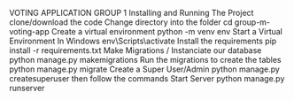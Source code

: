 VOTING APPLICATION GROUP 1
Installing and Running The Project
clone/download the code
Change directory into the folder cd group-m-voting-app 
Create a virtual environment python -m venv env
Start a Virtual Environment In Windows env\Scripts\activate 
Install the requirements pip install -r requirements.txt
Make Migrations / Instanciate our database python manage.py makemigrations
Run the migrations to create the tables python manage.py migrate
Create a Super User/Admin python manage.py createsuperuser then follow the commands
Start Server python manage.py runserver
